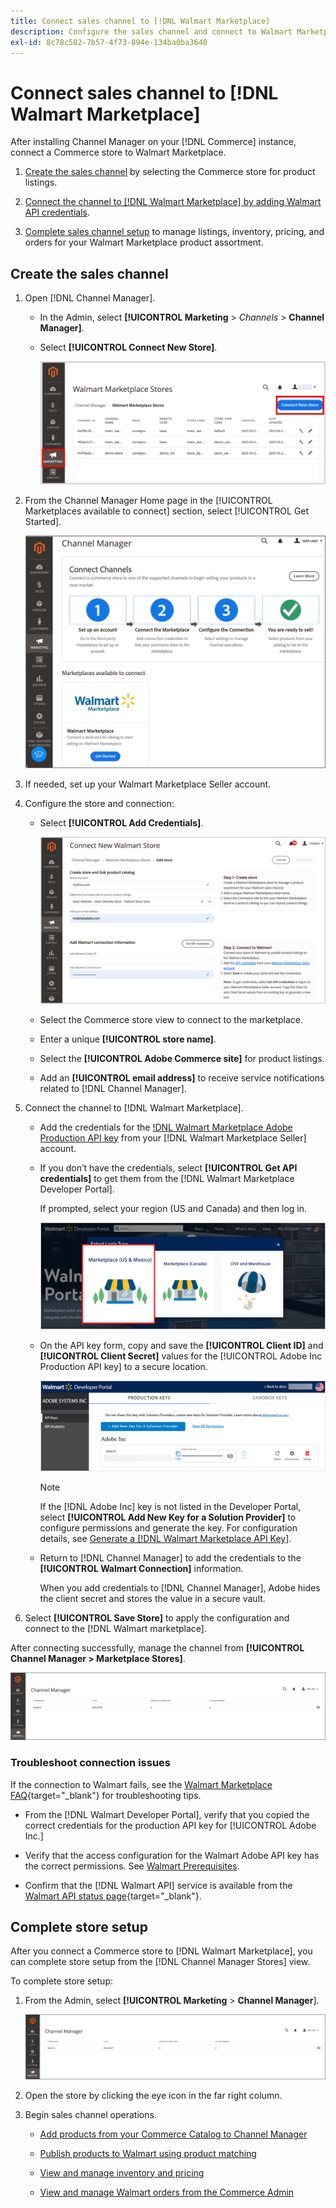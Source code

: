 ```yaml
---
title: Connect sales channel to [!DNL Walmart Marketplace]
description: Configure the sales channel and connect to Walmart Marketplace.
exl-id: 8c78c582-7b57-4f73-894e-134ba0ba3640
---
```

# Connect sales channel to [!DNL Walmart Marketplace]

After installing Channel Manager on your [!DNL Commerce] instance, connect a Commerce store to Walmart Marketplace.

1. [Create the sales channel](#create-the-sales-channel) by selecting the Commerce store for product listings.

1. [Connect the channel to [!DNL Walmart Marketplace] by adding Walmart API credentials](#connect-the-channel-to-walmart-marketplace).

1. [Complete sales channel setup](#complete-store-setup) to manage listings, inventory, pricing, and orders for your Walmart Marketplace product assortment.

## Create the sales channel

1. Open [!DNL Channel Manager].

   - In the Admin, select **[!UICONTROL Marketing** > _Channels_ > **Channel Manager]**. 

   - Select **[!UICONTROL Connect New Store]**.  
     
     ![Connect Commerce store to [!DNL Walmart Marketplace] from [!DNL Channel Manager]](assets/connect-commerce-store-to-marketplace.png)   

1. From the Channel Manager Home page in the [!UICONTROL Marketplaces available to connect] section, select [!UICONTROL Get Started].

   ![Connect new Walmart store to [!DNL Channel Manager]](assets/channel-manager-home.png)

1. If needed, set up your Walmart Marketplace Seller account.

1. Configure the store and connection:

   - Select **[!UICONTROL Add Credentials]**.

     ![Configure connection between Commerce and [!DNL Walmart Marketplace] from [!DNL Channel Manager]](assets/configure-commerce-to-marketplace-connection.png)  

   - Select the Commerce store view to connect to the marketplace.

   - Enter a unique **[!UICONTROL store name]**.

   - Select the **[!UICONTROL Adobe Commerce site]** for product listings.

   - Add an **[!UICONTROL email address]** to receive service notifications related to [!DNL Channel Manager].

1. Connect the channel to [!DNL Walmart Marketplace].

   -  Add the credentials for the [!DNL Walmart Marketplace Adobe Production API key](walmart-prerequisites.md#generate-a-walmart-marketplace-production-api-key) from your [!DNL Walmart Marketplace Seller] account.

   - If you don’t have the credentials, select **[!UICONTROL Get API credentials]** to get them from the [!DNL Walmart Marketplace Developer Portal].

     If prompted, select your region (US and Canada) and then log in.  

     ![[!DNL Walmart Marketplace] account login](assets/walmart-marketplace-login-page.png)
       
   - On the API key form, copy and save the **[!UICONTROL Client ID]** and **[!UICONTROL Client Secret]** values for the [!UICONTROL Adobe Inc Production API key] to a secure location. 

     ![[!DNL Walmart Marketplace API key] configuration page](assets/walmart-api-key-management-form.png) 
       
     >[!NOTE]
     >
     >If the [!DNL Adobe Inc] key is not listed in the Developer Portal, select **[!UICONTROL Add New Key for a Solution Provider]** to configure permissions and generate the key. For configuration details, see [Generate a [!DNL Walmart Marketplace API Key]](walmart-prerequisites.md#generate-a-walmart-marketplace-api-key).

   - Return to [!DNL Channel Manager] to add the credentials to the **[!UICONTROL Walmart Connection]** information.  
       
     When you add credentials to [!DNL Channel Manager], Adobe hides the client secret and stores the value in a secure vault.  

1. Select **[!UICONTROL Save Store]** to apply the configuration and connect to the [!DNL Walmart marketplace].

After connecting successfully, manage the channel from **[!UICONTROL Channel Manager > Marketplace Stores]**.

![Setup first store](assets/channel-manager-setup-first-store.png)

### Troubleshoot connection issues

If the connection to Walmart fails, see the [Walmart Marketplace FAQ](https://developer.walmart.com/faq/us/faq-auth/){target="_blank"} for troubleshooting tips.

- From the [!DNL Walmart Developer Portal], verify that you copied the correct credentials for the production API key for [!UICONTROL Adobe Inc.]

- Verify that the access configuration for the Walmart Adobe API key has the correct permissions. See [Walmart Prerequisites](walmart-prerequisites.md##generate-a-walmart-marketplace-api-key).

- Confirm that the [!DNL Walmart API] service is available from the [Walmart API status page](https://developer.walmart.com/us/whats-new/new-api-status-information-now-available/){target="_blank"}.

## Complete store setup

After you connect a Commerce store to [!DNL Walmart Marketplace], you can complete store setup from the [!DNL Channel Manager Stores] view. 

To complete store setup:

1. From the Admin, select **[!UICONTROL Marketing** > **Channel Manager**].

   ![Setup first store](assets/channel-manager-setup-first-store.png)

1. Open the store by clicking the eye icon in the far right column.

1. Begin sales channel operations.

   - [Add products from your Commerce Catalog to Channel Manager](add-products-to-connected-channel.md)

   - [Publish products to Walmart using product matching](publish-listings-to-marketplace.md)

   - [View and manage inventory and pricing](inventory-and-price-updates.md)

   - [View and manage Walmart orders from the Commerce Admin](manage-orders.md)
